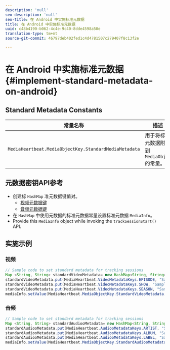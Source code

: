```yaml
---
description: 'null'
seo-description: 'null'
seo-title: 在 Android 中实施标准元数据
title: 在 Android 中实施标准元数据
uuid: c48b4190-b062-4c4e-9c40-8dde4598a50e
translation-type: tm+mt
source-git-commit: 46797deb402fed1c4d4781507c279407f8c13f2e

---
```



# 在 Android 中实施标准元数据{#implement-standard-metadata-on-android}

## Standard Metadata Constants

| 常量名称 | 描述   |
|---|---|
| `MediaHeartbeat.MediaObjectKey.StandardMediaMetadata` | 用于将标准元数据附加到 `MediaObject` 的常量。 |

## 元数据密钥API参考

* 创建标 `HashMap` 准元数据键值对。
   * [视频元数据键](https://adobe-marketing-cloud.github.io/media-sdks/reference/android/com/adobe/primetime/va/simple/MediaHeartbeat.VideoMetadataKeys.html)
   * [音频元数据键](https://adobe-marketing-cloud.github.io/media-sdks/reference/android/com/adobe/primetime/va/simple/MediaHeartbeat.AudioMetadataKeys.html)
* 在 `HashMap` 中使用元数据的标准元数据常量设置标准元数据 `MediaInfo`。
* Provide this `MediaInfo` object while invoking the `trackSessionStart()` API.

## 实施示例

### 视频

```java
// Sample code to set standard metadata for tracking sessions 
Map <String, String> standardVideoMetadata= new HashMap<String, String>(); 
standardVideoMetadata.put(MediaHeartbeat.VideoMetadataKeys.EPISODE, "Sample Episode"); 
standardVideoMetadata.put(MediaHeartbeat.VideoMetadataKeys.SHOW, "Sample Show"); 
standardVideoMetadata.put(MediaHeartbeat.VideoMetadataKeys.SEASON, "Sample Season"); 
mediaInfo.setValue(MediaHeartbeat.MediaObjectKey.StandardVideoMetadata, standardVideoMetadata);
```

### 音频

```java
// Sample code to set standard metadata for tracking sessions 
Map <String, String> standardAudiooMetadata= new HashMap<String, String>(); 
standardAudiooMetadata.put(MediaHeartbeat.AudiooMetadataKeys.ARTIST, "Sample Artist"); 
standardAudiooMetadata.put(MediaHeartbeat.AudiooMetadataKeys.ALBUM, "Sample Album"); 
standardAudiooMetadata.put(MediaHeartbeat.AudiooMetadataKeys.LABEL, "Sample Label"); 
mediaInfo.setValue(MediaHeartbeat.MediaObjectKey.StandardAudiooMetadata, standardAudiooMetadata);
```
